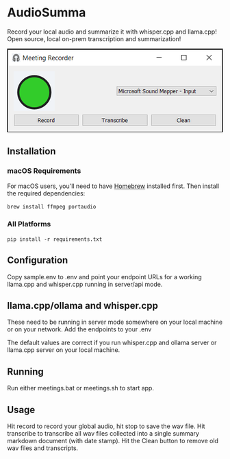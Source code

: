 # AudioSumma

Record your local audio and summarize it with whisper.cpp and llama.cpp!  Open source, local on-prem transcription and summarization!

![Main UI](screenshot.png)

## Installation

### macOS Requirements
For macOS users, you'll need to have [Homebrew](https://brew.sh/) installed first. Then install the required dependencies:

```bash
brew install ffmpeg portaudio
```

### All Platforms
```
pip install -r requirements.txt
```

## Configuration

Copy sample.env to .env and point your endpoint URLs for a working llama.cpp and whisper.cpp running in server/api mode.

## llama.cpp/ollama and whisper.cpp

These need to be running in server mode somewhere on your local machine or on your network.  Add the endpoints to your .env

The default values are correct if you run whisper.cpp and ollama server or llama.cpp server on your local machine.

## Running

Run either meetings.bat or meetings.sh to start app.


## Usage

Hit record to record your global audio, hit stop to save the wav file.  Hit transcribe to transcribe all wav files collected into a single summary markdown document (with date stamp).  Hit the Clean button to remove old wav files and transcripts.

